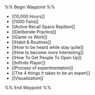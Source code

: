 %% Begin Waypoint %%
- [[10,000 Hours]]
- [[1000 Fans]]
- [[Active Recall Space Repition]]
- [[Deliberate Practice]]
- [[Game vs Work]]
- [[Habit & Routines]]
- [[How to be heard while stay quite]]
- [[How to become more Interesting]]
- [[How To Get People To Open Up]]
- [[Infinite Player]]
- [[Process of experimentation]]
- [[The 4 things it takes to be an expert]]
- [[Visualization]]

%% End Waypoint %%
